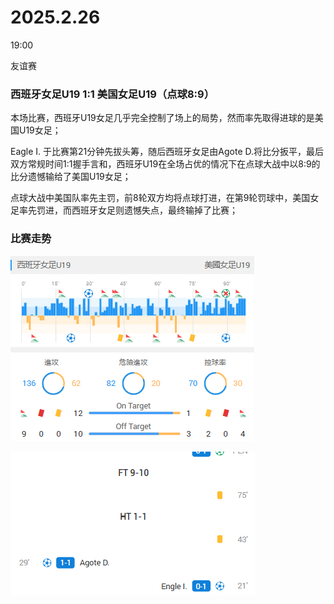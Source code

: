 # 2025.2.26

19:00

友谊赛

### 西班牙女足U19 1:1 美国女足U19（点球8:9）

本场比赛，西班牙U19女足几乎完全控制了场上的局势，然而率先取得进球的是美国U19女足；

Eagle I. 于比赛第21分钟先拔头筹，随后西班牙女足由Agote D.将比分扳平，最后双方常规时间1:1握手言和，西班牙U19在全场占优的情况下在点球大战中以8:9的比分遗憾输给了美国U19女足；

点球大战中美国队率先主罚，前8轮双方均将点球打进，在第9轮罚球中，美国女足率先罚进，而西班牙女足则遗憾失点，最终输掉了比赛；


### 比赛走势

![](images/mk-2025-02-27-00-42-42.png ':size=100%')

![](images/mk-2025-02-27-00-47-14.png ':size=100%')
